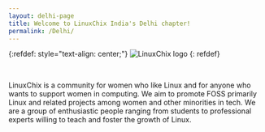 ```yaml
---
layout: delhi-page
title: Welcome to LinuxChix India's Delhi chapter!
permalink: /Delhi/
---
```


{:refdef: style="text-align: center;"}
![LinuxChix logo](assets/img/logo_transparent.png)
{: refdef}


<br>


LinuxChix is a community for women who like Linux and for anyone who wants to support women in computing. We aim to promote FOSS primarily Linux and related projects among women and other minorities in tech. We are a group of enthusiastic people ranging from students to professional experts willing to teach and foster the growth of Linux.


